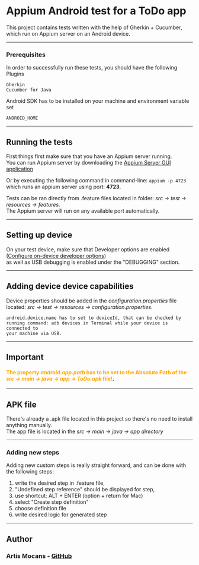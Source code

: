 # Appium Android test for a ToDo app

This project contains tests written with the help of Gherkin + Cucumber, which run on Appium server on an Android device.

---

### Prerequisites

In order to successfully run these tests, you should have the following Plugins

```
Gherkin
Cucumber for Java
```

Android SDK has to be installed on your machine and environment variable set
```
ANDROID_HOME
```

---

## Running the tests

First things first make sure that you have an Appium server running.\
You can run Appium server by downloading the [Appium Server GUI application](https://github.com/appium/appium-desktop)

Or by executing the following command in command-line: `appium -p 4723` which runs an appium server using port: **4723**.

Tests can be ran directly from .feature files located in folder: *src -> test -> resources -> features.* \
The Appium server will run on any available port automatically.

---

## Setting up device

On your test device, make sure that Developer options are enabled ([Configure on-device developer options](https://developer.android.com/studio/debug/dev-options)) \
as well as USB debugging is enabled under the "DEBUGGING" section.

---

## Adding device device capabilities
Device properties should be added in the *configuration.properties* file located: *src -> test -> resources -> configuration.properties*.

```
android.device.name has to set to deviceId, that can be checked by
running command: adb devices in Terminal while your device is connected to
your machine via USB.
```

---

## Important
#### <span style="color:orange">The property *android.app.path* has to be set to the Absolute Path of the *src -> main -> java -> app -> ToDo.apk* file!</span>.

---

## APK file
There's already a .apk file located in this project so there's no need to install anything manually. \
The app file is located in the *src -> main -> java -> app directory*

---

### Adding new steps

Adding new custom steps is really straight forward, and can be done with the following steps:
1. write the desired step in .feature file,
2. "Undefined step reference" should be displayed for step,
3. use shortcut: ALT + ENTER (option + return for Mac)
4. select "Create step definition"
5. choose definition file
6. write desired logic for generated step

---

## Author

### **Artis Mocans** -  [GitHub](https://github.com/artisMocans)